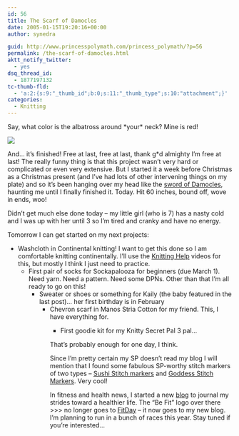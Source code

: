```yaml
---
id: 56
title: The Scarf of Damocles
date: 2005-01-15T19:20:16+00:00
author: synedra

guid: http://www.princesspolymath.com/princess_polymath/?p=56
permalink: /the-scarf-of-damocles.html
aktt_notify_twitter:
  - yes
dsq_thread_id:
  - 1877197132
tc-thumb-fld:
  - 'a:2:{s:9:"_thumb_id";b:0;s:11:"_thumb_type";s:10:"attachment";}'
categories:
  - Knitting
---
```

Say, what color is the albatross around \*your\* neck? Mine is red!
  
![](http://www.perlgoddess.com/blog/images/scarf.jpg)
  
And&#8230; it&#8217;s finished! Free at last, free at last, thank g*d almighty I&#8217;m free at last! The really funny thing is that this project wasn&#8217;t very hard or complicated or even very extensive. But I started it a week before Christmas as a Christmas present (and I&#8217;ve had lots of other intervening things on my plate) and so it&#8217;s been hanging over my head like the [sword of Damocles](http://www.geocities.com/Hollywood/2549/damocles.html), haunting me until I finally finished it. Today. Hit 60 inches, bound off, wove in ends, woo!
  
Didn&#8217;t get much else done today &#8211; my little girl (who is 7) has a nasty cold and I was up with her until 3 so I&#8217;m tired and cranky and have no energy.
  
Tomorrow I can get started on my next projects:

  * Washcloth in Continental knitting! I want to get this done so I am comfortable knitting continentally. I&#8217;ll use the [Knitting Help](http://www.knittinghelp.com/) videos for this, but mostly I think I just need to practice. 
      * First pair of socks for Sockapalooza for beginners (due March 1). Need yarn. Need a pattern. Need some DPNs. Other than that I&#8217;m all ready to go on this! 
          * Sweater or shoes or something for Kaily (the baby featured in the last post)&#8230; her first birthday is in February 
              * Chevron scarf in Manos Stria Cotton for my friend. This, I have everything for. 
                  * First goodie kit for my Knitty Secret Pal 3 pal&#8230; </ul> 
                    That&#8217;s probably enough for one day, I think.
  
                    Since I&#8217;m pretty certain my SP doesn&#8217;t read my blog I will mention that I found some fabulous SP-worthy stitch markers of two types &#8211; [Sushi Stitch markers](http://www.amyville.com/) and [Goddess Stitch Markers](http://www.zenknit.com/buy.html). Very cool!
  
                    In fitness and health news, I started a new [blog](http://fitness.domestigirl.com/) to journal my strides toward a healthier life. The &#8220;Be Fit&#8221; logo over there >>> no longer goes to [FitDay](http://www.fitday.com/) &#8211; it now goes to my new blog. I&#8217;m planning to run in a bunch of races this year. Stay tuned if you&#8217;re interested&#8230;